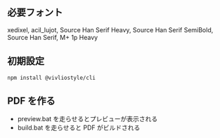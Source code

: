 ## 必要フォント

xedixel, acil_lujot, Source Han Serif Heavy, Source Han Serif SemiBold, Source Han Serif, M+ 1p Heavy

## 初期設定

```
npm install @vivliostyle/cli
```

## PDF を作る

- preview.bat を走らせるとプレビューが表示される
- build.bat を走らせると PDF がビルドされる

